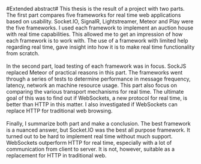 #Extended abstract#
This thesis is the result of a project with two parts. The first part compares five frameworks for real time web applications based on usability. Socket.IO, SignalR, Lightstreamer, Meteor and Play were the five frameworks. I used each framework to implement an auction house with real time capabilities. This allowed me to get an impression of how each framework is to work with. The use of a framework with limited help regarding real time, gave insight into how it is to make real time functionality from scratch.
<br><br>In the second part, load testing of each framework was in focus. SockJS replaced Meteor of practical reasons in this part. The frameworks went through a series of tests to determine performance in message frequency, latency, network an machine resource usage. This part also focus on comparing the various transport mechanisms for real time. The ultimate goal of this was to find out if WebSockets, a new protocol for real time, is better than HTTP in this matter. I also investigated if WebSockets can replace HTTP for traditional web browsing.
<br><br>Finally, I summarize both part and make a conclusion. The best framework is a nuanced answer, but Socket.IO was the best all purpose framework. It turned out to be hard to implement real time without much support. WebSockets outperform HTTP for real time, especially with a lot of communication from client to server. It is not, however, suitable as a replacement for HTTP in traditional web.

